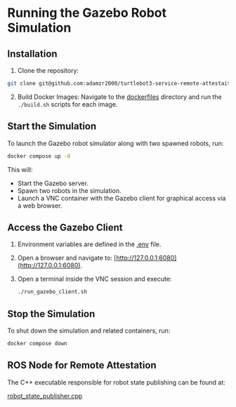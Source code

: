 # Running the Gazebo Robot Simulation

## Installation

1. Clone the repository:
```bash
git clone git@github.com:adamzr2000/turtlebot3-service-remote-attestaition.git
```

2. Build Docker Images:
Navigate to the [dockerfiles](./dockerfiles) directory and run the `./build.sh` scripts for each image.


## Start the Simulation
To launch the Gazebo robot simulator along with two spawned robots, run:

```bash
docker compose up -d
```

This will:
- Start the Gazebo server.
- Spawn two robots in the simulation.
- Launch a VNC container with the Gazebo client for graphical access via a web browser.

## Access the Gazebo Client
1. Environment variables are defined in the [.env](./env) file.
2. Open a browser and navigate to: [http://127.0.0.1:6080](http://127.0.0.1:6080).
3. Open a terminal inside the VNC session and execute:

   ```bash
   ./run_gazebo_client.sh
   ```

## Stop the Simulation
To shut down the simulation and related containers, run:

```bash
docker compose down
```

## ROS Node for Remote Attestation
The C++ executable responsible for robot state publishing can be found at:

[robot_state_publisher.cpp](./dockerfiles/turtlebot3/ros2_ws/src/robot_state_publisher/src/robot_state_publisher.cpp)

